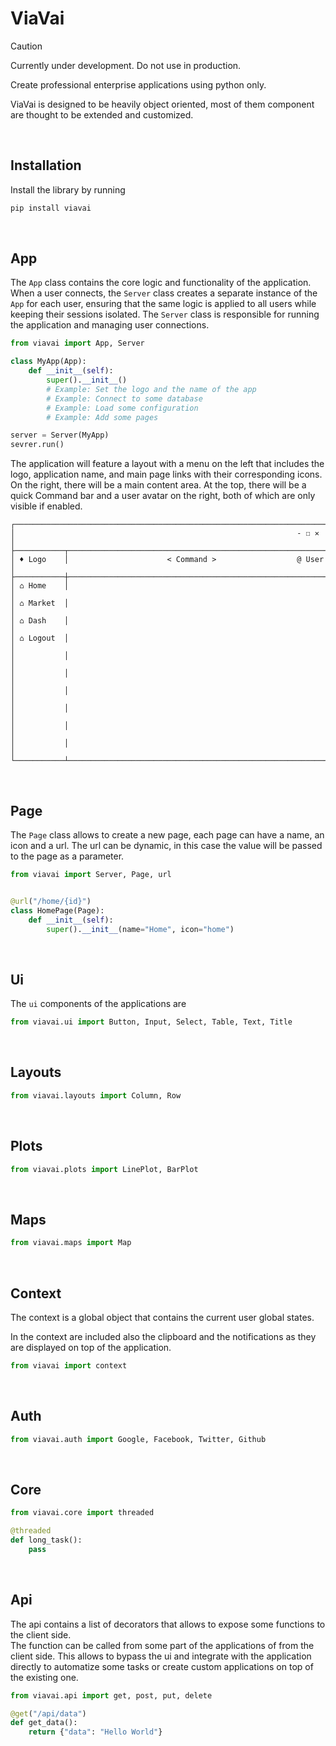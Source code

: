# ViaVai

> [!CAUTION]
> Currently under development. Do not use in production.

Create professional enterprise applications using python only. 

ViaVai is designed to be heavily object oriented, most of them component are thought to be extended and customized. 

<br />

## Installation

Install the library by running
```bash
pip install viavai
```


<br />

## App

The `App` class contains the core logic and functionality of the application. When a user connects, the `Server` class creates a separate instance of the `App` for each user, ensuring that the same logic is applied to all users while keeping their sessions isolated. The `Server` class is responsible for running the application and managing user connections.


```python
from viavai import App, Server

class MyApp(App):
    def __init__(self):
        super().__init__()
        # Example: Set the logo and the name of the app
        # Example: Connect to some database
        # Example: Load some configuration
        # Example: Add some pages

server = Server(MyApp)
sevrer.run()
```

The application will feature a layout with a menu on the left that includes the logo, application name, and main page links with their corresponding icons. On the right, there will be a main content area. At the top, there will be a quick Command bar and a user avatar on the right, both of which are only visible if enabled.

```
┌──────────────────────────────────────────────────────────────────────┐
│                                                               - ☐ ✕ │
├───────────┬──────────────────────────────────────────────────────────┤
│ ♦ Logo    │                      < Command >                  @ User │
├───────────┼──────────────────────────────────────────────────────────┤
│ ⌂ Home    │                                                          │
│ ⌂ Market  │                                                          │
│ ⌂ Dash    │                                                          │ 
│ ⌂ Logout  │                                                          │
│           │                                                          │
│           │                                                          │
│           │                                                          │
│           │                                                          │
│           │                                                          │
│           │                                                          │
└───────────┴──────────────────────────────────────────────────────────┘
```


<br />

## Page

The `Page` class allows to create a new page, each page can have a name, an icon and a url. The url can be dynamic, in this case the value will be passed to the page as a parameter.

```python
from viavai import Server, Page, url


@url("/home/{id}")
class HomePage(Page):
    def __init__(self):
        super().__init__(name="Home", icon="home")

```


<br />

## Ui

The `ui` components of the applications are 

```python
from viavai.ui import Button, Input, Select, Table, Text, Title
```

<br />

## Layouts

```python
from viavai.layouts import Column, Row
```

<br />

## Plots
    
```python
from viavai.plots import LinePlot, BarPlot
```

<br />

## Maps
    
```python
from viavai.maps import Map
```

<br />

## Context

The context is a global object that contains the current user global states. 

In the context are included also the clipboard and the notifications as they are displayed on top of the application.
```python
from viavai import context
```

<br />

## Auth

```python
from viavai.auth import Google, Facebook, Twitter, Github
```


<br />

## Core

```python
from viavai.core import threaded

@threaded
def long_task():
    pass
```


<br />

## Api

The api contains a list of decorators that allows to expose some functions to the client side.  
The function can be called from some part of the applications of from the client side. This allows to bypass the ui and integrate with the application directly to automatize some tasks or create custom applications on top of the existing one. 

```python
from viavai.api import get, post, put, delete

@get("/api/data")
def get_data():
    return {"data": "Hello World"}
```
